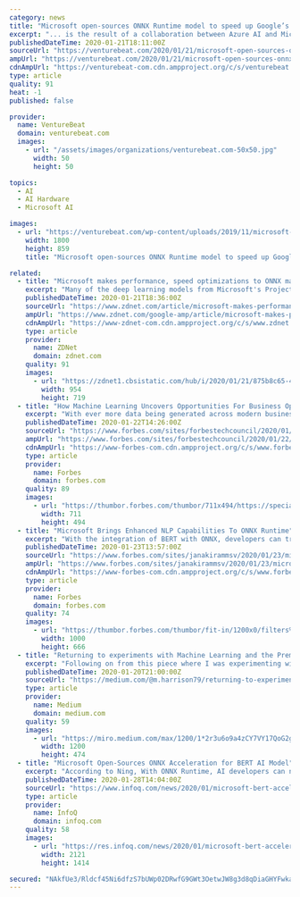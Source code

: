 ```yaml
---
category: news
title: "Microsoft open-sources ONNX Runtime model to speed up Google’s BERT"
excerpt: "... is the result of a collaboration between Azure AI and Microsoft AI and Research. “Since the BERT model is mainly composed of stacked transformer cells, we optimize each cell by fusing key sub-graphs of multiple elementary operators into single kernels for both CPU and GPU, including Self-Attention, LayerNormalization and Gelu layers."
publishedDateTime: 2020-01-21T18:11:00Z
sourceUrl: "https://venturebeat.com/2020/01/21/microsoft-open-sources-onnx-runtime-model-to-speed-up-googles-bert/"
ampUrl: "https://venturebeat.com/2020/01/21/microsoft-open-sources-onnx-runtime-model-to-speed-up-googles-bert/amp/"
cdnAmpUrl: "https://venturebeat-com.cdn.ampproject.org/c/s/venturebeat.com/2020/01/21/microsoft-open-sources-onnx-runtime-model-to-speed-up-googles-bert/amp/"
type: article
quality: 91
heat: -1
published: false

provider:
  name: VentureBeat
  domain: venturebeat.com
  images:
    - url: "/assets/images/organizations/venturebeat.com-50x50.jpg"
      width: 50
      height: 50

topics:
  - AI
  - AI Hardware
  - Microsoft AI

images:
  - url: "https://venturebeat.com/wp-content/uploads/2019/11/microsoft-1.jpg?fit=1800%2C859&strip=all"
    width: 1800
    height: 859
    title: "Microsoft open-sources ONNX Runtime model to speed up Google’s BERT"

related:
  - title: "Microsoft makes performance, speed optimizations to ONNX machine-learning runtime available to developers"
    excerpt: "Many of the deep learning models from Microsoft's Project Turing-- machine reading comprehension for the semantic search portion of Microsoft Search -- runs on the ONNX runtime, as well."
    publishedDateTime: 2020-01-21T18:36:00Z
    sourceUrl: "https://www.zdnet.com/article/microsoft-makes-performance-speed-optimizations-to-onnx-machine-learning-runtime-available-to-developers/"
    ampUrl: "https://www.zdnet.com/google-amp/article/microsoft-makes-performance-speed-optimizations-to-onnx-machine-learning-runtime-available-to-developers/"
    cdnAmpUrl: "https://www-zdnet-com.cdn.ampproject.org/c/s/www.zdnet.com/google-amp/article/microsoft-makes-performance-speed-optimizations-to-onnx-machine-learning-runtime-available-to-developers/"
    type: article
    provider:
      name: ZDNet
      domain: zdnet.com
    quality: 91
    images:
      - url: "https://zdnet1.cbsistatic.com/hub/i/2020/01/21/875b8c65-4f5f-486c-8179-9d5bc4aa4d5e/onnxoptimization.jpg"
        width: 954
        height: 719
  - title: "How Machine Learning Uncovers Opportunities For Business Optimization"
    excerpt: "With ever more data being generated across modern businesses, companies are looking for actionable intelligence to drive optimization, increase margins and avoid supply chain distributions. The sheer volume of data can make it difficult to see trends;"
    publishedDateTime: 2020-01-22T14:26:00Z
    sourceUrl: "https://www.forbes.com/sites/forbestechcouncil/2020/01/22/how-machine-learning-uncovers-opportunities-for-business-optimization/"
    ampUrl: "https://www.forbes.com/sites/forbestechcouncil/2020/01/22/how-machine-learning-uncovers-opportunities-for-business-optimization/amp/"
    cdnAmpUrl: "https://www-forbes-com.cdn.ampproject.org/c/s/www.forbes.com/sites/forbestechcouncil/2020/01/22/how-machine-learning-uncovers-opportunities-for-business-optimization/amp/"
    type: article
    provider:
      name: Forbes
      domain: forbes.com
    quality: 89
    images:
      - url: "https://thumbor.forbes.com/thumbor/711x494/https://specials-images.forbesimg.com/dam/imageserve/1079012838/960x0.jpg?fit=scale"
        width: 711
        height: 494
  - title: "Microsoft Brings Enhanced NLP Capabilities To ONNX Runtime"
    excerpt: "With the integration of BERT with ONNX, developers can train a model, export it to ONNX format and use it for inferencing across multiple hardware platforms."
    publishedDateTime: 2020-01-23T13:57:00Z
    sourceUrl: "https://www.forbes.com/sites/janakirammsv/2020/01/23/microsoft-brings-enhanced-nlp-capabilities-to-onnx-runtime/"
    ampUrl: "https://www.forbes.com/sites/janakirammsv/2020/01/23/microsoft-brings-enhanced-nlp-capabilities-to-onnx-runtime/amp/"
    cdnAmpUrl: "https://www-forbes-com.cdn.ampproject.org/c/s/www.forbes.com/sites/janakirammsv/2020/01/23/microsoft-brings-enhanced-nlp-capabilities-to-onnx-runtime/amp/"
    type: article
    provider:
      name: Forbes
      domain: forbes.com
    quality: 74
    images:
      - url: "https://thumbor.forbes.com/thumbor/fit-in/1200x0/filters%3Aformat%28jpg%29/https%3A%2F%2Fspecials-images.forbesimg.com%2Fimageserve%2F5e2998aca854780006af4a28%2F0x0.jpg"
        width: 1000
        height: 666
  - title: "Returning to experiments with Machine Learning and the Premier League: Relative Performance"
    excerpt: "Following on from this piece where I was experimenting with machine learning in Python to predict performance of teams in the English Premier League (EPL), as promised I have been been running the script after each round of games to produce a predictive table. During this time I made some observations and some additions to the model due to the ..."
    publishedDateTime: 2020-01-20T21:00:00Z
    sourceUrl: "https://medium.com/@m.harrison79/returning-to-experiments-with-machine-learning-and-the-premier-league-relative-performance-1d724afe52b0"
    type: article
    provider:
      name: Medium
      domain: medium.com
    quality: 59
    images:
      - url: "https://miro.medium.com/max/1200/1*2r3u6o9a4zCY7VY17QoG2g.png"
        width: 1200
        height: 474
  - title: "Microsoft Open-Sources ONNX Acceleration for BERT AI Model"
    excerpt: "According to Ning, With ONNX Runtime, AI developers can now easily productionize large transformer models with high performance across both CPU and GPU hardware, using the same technology Microsoft uses to serve their customers. Taking the lessons learned from re-implementing BERT, the Bing and Azure devs updated the ONNX Runtime code to ..."
    publishedDateTime: 2020-01-28T14:04:00Z
    sourceUrl: "https://www.infoq.com/news/2020/01/microsoft-bert-acceleration/"
    type: article
    provider:
      name: InfoQ
      domain: infoq.com
    quality: 58
    images:
      - url: "https://res.infoq.com/news/2020/01/microsoft-bert-acceleration/en/headerimage/microsoft-bert-acceleration-1580052141385.jpg"
        width: 2121
        height: 1414

secured: "NAkfUe3/Rldcf45Ni6dfzS7bUWp02DRwfG9GWt3OetwJW8g3d8qDiaGHYFwkaAxXQoNE9xzDobujFPy5gJdkWyv0+6HupoNYT11KuEovM6sSWG5Z4Jiu7J+VgrBIqywv6Klsibd5b2XM91M5gh7VAJA3ALCHbh0C58DpevGUkkkR6WeXxkFwd3Igt8jkuwUDWivYlw3UJs1wJIRJYZ8hVQR3IDb0lbMAe3chqv7YhGdz65o1NUYfuW3/A6gbQJfyQAMdmg5fTLQpiDV4l5en0NGRPCaABwiJtcqKr5lSwVAldTZcTPkhY4HAEuiIMIhJ3hyXp4DymB5+FZJAf4YWOmjLPK2WMW1VwbCZ0ztf3u9XdXR7qB3LLxe/4qYOeri7U+wVo0UKjMYZ2DzvSQFMTAEK3KDL07FXxbm0kzPikIb41QZgT7+bA6FOTN2f3IHu8RoTngd4wyWntTfkbP+yqA==;k2M1l0NBE78ArwkCCYXsQw=="
---
```


